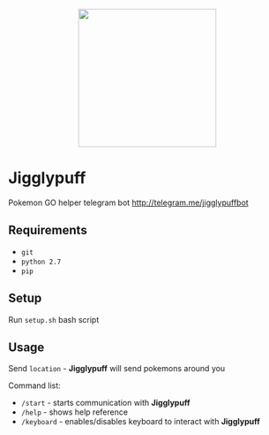 <p align="center">
  <a href="https://github.com/NeXidan/jigglypuff">
    <img height="250" width="250" src="https://cloud.githubusercontent.com/assets/8440686/17172388/91f534b0-53fd-11e6-83fc-04bfadd7e21d.png">
  </a>
</p>

# **Jigglypuff**
Pokemon GO helper telegram bot http://telegram.me/jigglypuffbot

## Requirements
* `git`
* `python 2.7`
* `pip`

## Setup
Run `setup.sh` bash script

## Usage
Send `location` - **Jigglypuff** will send pokemons around you

Command list:
* `/start` - starts communication with **Jigglypuff**
* `/help` - shows help reference
* `/keyboard` - enables/disables keyboard to interact with **Jigglypuff**
